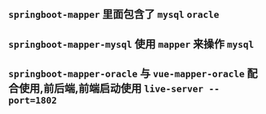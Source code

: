 ## `springboot-mapper` 里面包含了 `mysql`  `oracle`

## `springboot-mapper-mysql`  使用 `mapper` 来操作 `mysql`



## `springboot-mapper-oracle` 与 `vue-mapper-oracle` 配合使用,前后端,前端启动使用 `live-server --port=1802`
